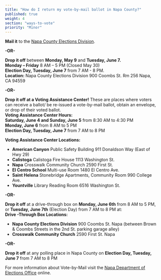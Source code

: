 ```yaml
---
title: "How do I return my vote-by-mail ballot in Napa County?"
published: true
weight: 4
section: "ways-to-vote"
priority: "Minor"
---
```


**Mail it** to the [Napa County Elections Division](#section-election-office-contact).  

**-OR-**  

**Drop it off** between **Monday, May 9** and **Tuesday, June 7.**  
  **Monday – Friday** 8 AM – 5 PM (Closed May 30)  
  **Election Day, Tuesday, June 7** from 7 AM - 8 PM.  
  **Location:** Napa County Elections Division 900 Coombs St. Rm 256 Napa, CA 94559  
  
**-OR-**  

**Drop it off at a Voting Assistance Center!** These are places where voters can receive a ballot/ be re-issued a vote-by-mail ballot, obtain an envelope, or drop of their voted ballot.  
  **Voting Assistance Center Hours:**  
  **Saturday, June 4 and Sunday, June 5** from 8:30 AM to 4:30 PM  
  **Monday, June 6** from 8 AM to 5 PM  
  **Election Day, Tuesday, June 7** from 7 AM to 8 PM  
  
  **Voting Assistance Center Locations:**  
  - **American Canyon** Public Safety Building 911 Donaldson Way (East of Hwy 29)  
  - **Calistoga** Calistoga Fire House 1113 Washington St.  
  - **Napa** Crosswalk Community Church 2590 First St.  
  - **El Centro School** Multi-use Room 1480 El Centro Ave.  
  - **Saint Helena** Stonebridge Apartments, Community Room 990 College Ave.  
  - **Yountville** Library Reading Room 6516 Washington St.  
  
**-OR-**  

**Drop it off** at a drive-through box on **Monday, June 6th** from 8 AM to 5 PM, or **Tuesday, June 7th** (Election Day) from 7 AM to 8 PM at:  
  **Drive -Through Box Locations:**  
  - **Napa County Elections Division** 900 Coombs St. Napa (between Brown & Coombs Streets in the 2nd St. parking garage alley)  
  - **Crosswalk Community Church** 2590 First St. Napa  
  
**-OR-**  

**Drop it off** at any polling place in Napa County on **Election Day, Tuesday, June 7** from 7 AM to 8 PM  

For more information about Vote-by-Mail visit the [Napa Department of Elections Office](http://www.countyofnapa.org/Elections/FAQ/) online.  
